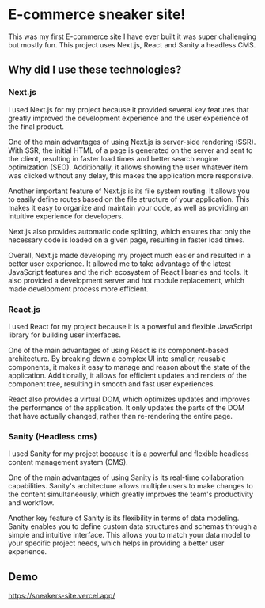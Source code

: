 
# E-commerce sneaker site!

This was my first E-commerce site I 
have ever built it was super challenging
but mostly fun. This project uses Next.js, React
and Sanity a headless CMS.

## Why did I use these technologies?
### Next.js
I used Next.js for my project because it provided several key features that greatly improved the development experience and the user experience of the final product.

One of the main advantages of using Next.js is server-side rendering (SSR). With SSR, the initial HTML of a page is generated on the server and sent to the client, resulting in faster load times and better search engine optimization (SEO). Additionally, it allows showing the user whatever item was clicked without any delay, this makes the application more responsive.

Another important feature of Next.js is its file system routing. It allows you to easily define routes based on the file structure of your application. This makes it easy to organize and maintain your code, as well as providing an intuitive experience for developers.

Next.js also provides automatic code splitting, which ensures that only the necessary code is loaded on a given page, resulting in faster load times.

Overall, Next.js made developing my project much easier and resulted in a better user experience. It allowed me to take advantage of the latest JavaScript features and the rich ecosystem of React libraries and tools. It also provided a development server and hot module replacement, which made development process more efficient.

### React.js
I used React for my project because it is a powerful and flexible JavaScript library for building user interfaces.

One of the main advantages of using React is its component-based architecture. By breaking down a complex UI into smaller, reusable components, it makes it easy to manage and reason about the state of the application. Additionally, it allows for efficient updates and renders of the component tree, resulting in smooth and fast user experiences.

React also provides a virtual DOM, which optimizes updates and improves the performance of the application. It only updates the parts of the DOM that have actually changed, rather than re-rendering the entire page.


### Sanity (Headless cms)
I used Sanity for my project because it is a powerful and flexible headless content management system (CMS).

One of the main advantages of using Sanity is its real-time collaboration capabilities. Sanity's architecture allows multiple users to make changes to the content simultaneously, which greatly improves the team's productivity and workflow.

Another key feature of Sanity is its flexibility in terms of data modeling. Sanity enables you to define custom data structures and schemas through a simple and intuitive interface. This allows you to match your data model to your specific project needs, which helps in providing a better user experience.
## Demo

https://sneakers-site.vercel.app/
